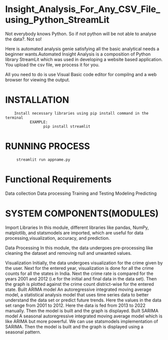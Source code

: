# Insight_Analysis_For_Any_CSV_File_using_Python_StreamLit
Not everybody knows Python. So if not python will be not able to analyse the data?. Not so! 
     
Here is automated analysis genie satisfying all the basic analytical needs a beginner wants.Automated Insight Analysis is a composition of Python library StreamLit which was used in developing a website based application. You upload the csv file, we process it for you.

All you need to do is use Visual Basic code editor for compilng and a web browser for viewing the output.

# INSTALLATION
        Install necessary libraries using pip install command in the terminal
               EXAMPLE:
                     pip install streamlit
             
# RUNNING PROCESS
         streamlit run appname.py
         
# Functional Requirements

Data collection
Data processing
Training and Testing
Modeling
Predicting

# SYSTEM COMPONENTS(MODULES)

Import Libraries
In this module, different libraries like pandas, NumPy, matplotlib, and statsmodels are imported, which are useful for data processing,visualization, accuracy, and prediction.

Data Processing
In this module, the data undergoes pre-processing like cleaning the dataset and removing null and unwanted values.

Visualization
Initially, the data undergoes visualization for the crime given by the user.
Next for the entered year, visualization is done for all the crime counts for all the states in India.
Next the crime rate is compared for the years 2001 and 2012 (i.e for the initial and final data in the data set).
Then the graph is plotted against the crime count district-wise for the entered state.
Built ARIMA model
An autoregressive integrated moving average model, a statistical analysis model that uses time series data to better understand the data set or predict future trends.
Here the values in the data set range from 2001 to 2012.
Here the data is fed from 2013 to 2022 manually.
Then the model is built and the graph is displayed.
Built SARIMA model
A seasonal autoregressive integrated moving average model which is like ARIMA but more powerful.
We can use statsmodels implementation of SARIMA.
Then the model is built and the graph is displayed using a seasonal pattern.
